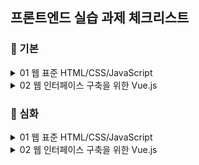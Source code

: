 ## 프론트엔드 실습 과제 체크리스트

### 📘 기본

<details>
<summary>01 웹 표준 HTML/CSS/JavaScript</summary>

- [x] 01 HTML 기본 태그  
- [x] 02 입력 양식 및 구조 태그  
- [x] 03 CSS 기초, 속성  
- [x] 04 레이아웃, 반응형 웹  
- [x] 05 자바스크립트 기본 문법  
- [x] 06 문서 객체 모델  

</details>

<details>
<summary>02 웹 인터페이스 구축을 위한 Vue.js</summary>

- [x] 01 Node.js 기초
- [x] 02 파일 관리하기
- [x] 03 개발환경 구축, ES6
- [x] 04 템플릿, 디렉티브
- [x] 05 Vue 인스턴스, 이벤트
- [x] 06 부트스트랩
- [x] 07 스타일 처리
- [x] 08 단일 파일 컴포넌트
- [x] 09 컴포넌트 심화
- [x] 10 Composition API
- [x] 11 라우팅
- [x] 12 Axios 

</details>

### 📙 심화

<details>
<summary>01 웹 표준 HTML/CSS/JavaScript</summary>

- [x] 01 HTML 기본 태그  
- [x] 02 입력 양식 및 구조 태그  
- [x] 03 CSS 기초, 속성  
- [x] 04 레이아웃, 반응형 웹  
- [x] 05 자바스크립트 기본 문법  
- [x] 06 문서 객체 모델  

</details>

<details>
<summary>02 웹 인터페이스 구축을 위한 Vue.js</summary>

- [x] 01 Node.js 기초
- [x] 02 파일 관리하기
- [x] 03 개발환경 구축, ES6
- [x] 04 템플릿, 디렉티브
- [x] 05 Vue 인스턴스, 이벤트
- [x] 06 부트스트랩
- [x] 07 스타일 처리
- [x] 08 단일 파일 컴포넌트
- [x] 09 컴포넌트 심화
- [x] 10 Composition API
- [x] 11 라우팅
- [x] 12 Axios

</details>
